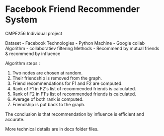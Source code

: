 # Facebook Friend Recommender System

CMPE256 Individual project 

Dataset - Facebook
Technologies - Python
Machine - Google collab
Algorithm - collaboratiev filtering
Methods - Recommend by mutual friends & recommend by influence

Algorithm steps :

1. Two nodes are chosen at random.
2. Their friendship is removed from the graph.
3. Friend recommendations for F1 and F2 are computed.
4. Rank of F1 in F2's list of recommended friends is calculated.
5. Rank of F2 in F1's list of recommended friends is calculated.
6. Average of both rank is computed.
7. Friendship is put back to the graph.

The conclusion is that recommendation by influence is efficient and accurate.

More technical details are in docs folder files.

